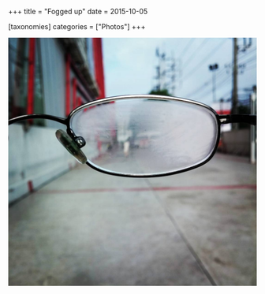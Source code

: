 +++
title = "Fogged up"
date = 2015-10-05

[taxonomies]
categories = ["Photos"]
+++

![Fogged up](fogged-up.jpeg)
